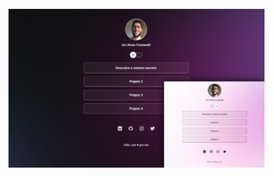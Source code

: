 ![Imagem do projeto.](https://github.com/iuricontarelli/linktree-iuri/blob/main/assets/screenshot-proj.png)

